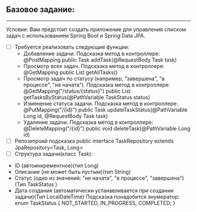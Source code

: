 ## Базовое задание:
____
Условие:
Вам предстоит создать приложение для управления списком задач с использованием Spring Boot и Spring Data JPA. 
- [ ] Требуется реализовать следующие функции:
    - Добавление задачи. Подсказка метод в контроллере: @PostMapping public Task addTask(@RequestBody Task task)
    - Просмотр всех задач. Подсказка метод в контроллере: @GetMapping public List<Task> getAllTasks()
    - Просмотр задач по статусу (например, "завершена", "в процессе", "не начата"). 
  Подсказка метод в контроллере: @GetMapping("/status/{status}") public List<Task> getTasksByStatus(@PathVariable TaskStatus status)
    - Изменение статуса задачи. Подсказка метод в контроллере: @PutMapping("/{id}") public Task updateTaskStatus(@PathVariable Long id, 
  @RequestBody Task task)
    - Удаление задачи. Подсказка метод в контроллере: @DeleteMapping("/{id}") public void deleteTask(@PathVariable Long id)
- [ ] Репозитроий подсказка public interface TaskRepository extends JpaRepository<Task, Long>
- [ ] Структура задачи(класс Task):
- ID (автоинкрементное)(тип Long)
- Описание (не может быть пустым)(тип String)
- Статус (одно из значений: "не начата", "в процессе", "завершена")(Тип TaskStatus )
- Дата создания (автоматически устанавливается при создании задачи)(Тип LocalDateTime)
Подсказка понадобится энумератор:
enum TaskStatus {
NOT_STARTED, IN_PROGRESS, COMPLETED;
}
